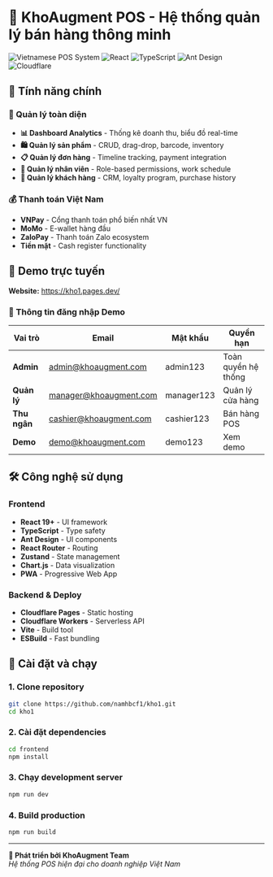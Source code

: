 # 🏪 KhoAugment POS - Hệ thống quản lý bán hàng thông minh

![Vietnamese POS System](https://img.shields.io/badge/Vietnamese-POS%20System-blue?style=for-the-badge)
![React](https://img.shields.io/badge/React-19+-61DAFB?style=for-the-badge&logo=react)
![TypeScript](https://img.shields.io/badge/TypeScript-007ACC?style=for-the-badge&logo=typescript)
![Ant Design](https://img.shields.io/badge/Ant%20Design-0170FE?style=for-the-badge&logo=ant-design)
![Cloudflare](https://img.shields.io/badge/Cloudflare-F38020?style=for-the-badge&logo=cloudflare)

## 🌟 Tính năng chính

### 💼 Quản lý toàn diện
- **📊 Dashboard Analytics** - Thống kê doanh thu, biểu đồ real-time
- **🛍️ Quản lý sản phẩm** - CRUD, drag-drop, barcode, inventory
- **📋 Quản lý đơn hàng** - Timeline tracking, payment integration
- **👥 Quản lý nhân viên** - Role-based permissions, work schedule
- **👤 Quản lý khách hàng** - CRM, loyalty program, purchase history

### 💰 Thanh toán Việt Nam
- **VNPay** - Cổng thanh toán phổ biến nhất VN
- **MoMo** - E-wallet hàng đầu
- **ZaloPay** - Thanh toán Zalo ecosystem
- **Tiền mặt** - Cash register functionality

## 🚀 Demo trực tuyến

**Website:** https://kho1.pages.dev/

### 🔐 Thông tin đăng nhập Demo

| Vai trò | Email | Mật khẩu | Quyền hạn |
|---------|-------|----------|-----------|
| **Admin** | admin@khoaugment.com | admin123 | Toàn quyền hệ thống |
| **Quản lý** | manager@khoaugment.com | manager123 | Quản lý cửa hàng |
| **Thu ngân** | cashier@khoaugment.com | cashier123 | Bán hàng POS |
| **Demo** | demo@khoaugment.com | demo123 | Xem demo |

## 🛠️ Công nghệ sử dụng

### Frontend
- **React 19+** - UI framework
- **TypeScript** - Type safety
- **Ant Design** - UI components
- **React Router** - Routing
- **Zustand** - State management
- **Chart.js** - Data visualization
- **PWA** - Progressive Web App

### Backend & Deploy
- **Cloudflare Pages** - Static hosting
- **Cloudflare Workers** - Serverless API
- **Vite** - Build tool
- **ESBuild** - Fast bundling

## 🚀 Cài đặt và chạy

### 1. Clone repository
```bash
git clone https://github.com/namhbcf1/kho1.git
cd kho1
```

### 2. Cài đặt dependencies
```bash
cd frontend
npm install
```

### 3. Chạy development server
```bash
npm run dev
```

### 4. Build production
```bash
npm run build
```

---

**🎯 Phát triển bởi KhoAugment Team**  
*Hệ thống POS hiện đại cho doanh nghiệp Việt Nam*
